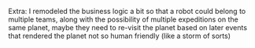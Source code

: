 Extra:
I remodeled the business logic a bit so that a robot could belong to multiple teams, along with the possibility of multiple expeditions on the same planet, maybe they need to re-visit the planet based on later events that rendered the planet not so human friendly (like a storm of sorts)  
